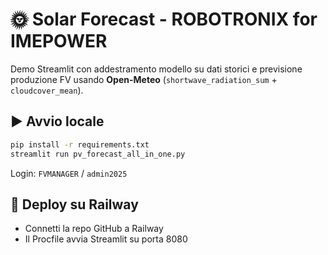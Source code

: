 # 🌞 Solar Forecast - ROBOTRONIX for IMEPOWER

Demo Streamlit con addestramento modello su dati storici e previsione produzione FV
usando **Open-Meteo** (`shortwave_radiation_sum` + `cloudcover_mean`).

## ▶️ Avvio locale
```bash
pip install -r requirements.txt
streamlit run pv_forecast_all_in_one.py
```
Login: `FVMANAGER` / `admin2025`

## 🚀 Deploy su Railway
- Connetti la repo GitHub a Railway
- Il Procfile avvia Streamlit su porta 8080
